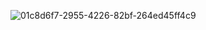 ![01c8d6f7-2955-4226-82bf-264ed45ff4c9](https://github.com/medait-3/pull-to-refresh-animation/assets/53193738/5cfb046a-951a-4c03-9eec-3e316263ca07)
